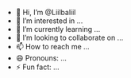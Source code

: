 - 👋 Hi, I’m @Liilbaliil
- 👀 I’m interested in ...
- 🌱 I’m currently learning ...
- 💞️ I’m looking to collaborate on ...
- 📫 How to reach me ...
- 😄 Pronouns: ...
- ⚡ Fun fact: ...

<!---
Liilbaliil/Liilbaliil is a ✨ special ✨ repository because its `README.md` (this file) appears on your GitHub profile.
You can click the Preview link to take a look at your changes.
--->
